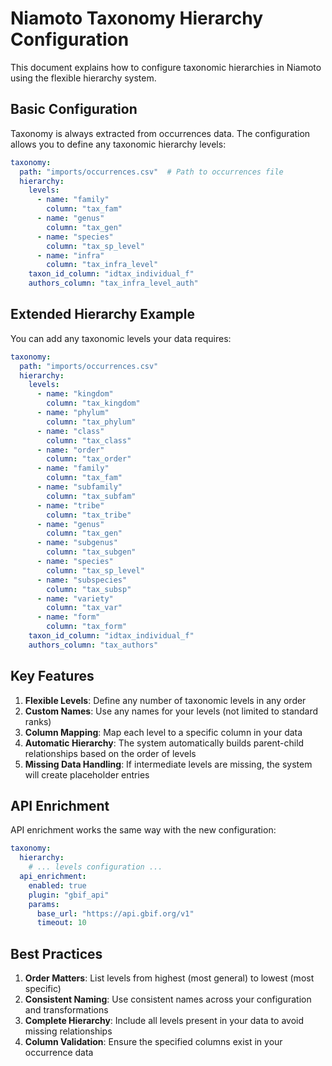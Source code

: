 # Niamoto Taxonomy Hierarchy Configuration

This document explains how to configure taxonomic hierarchies in Niamoto using the flexible hierarchy system.

## Basic Configuration

Taxonomy is always extracted from occurrences data. The configuration allows you to define any taxonomic hierarchy levels:

```yaml
taxonomy:
  path: "imports/occurrences.csv"  # Path to occurrences file
  hierarchy:
    levels:
      - name: "family"
        column: "tax_fam"
      - name: "genus"
        column: "tax_gen"
      - name: "species"
        column: "tax_sp_level"
      - name: "infra"
        column: "tax_infra_level"
    taxon_id_column: "idtax_individual_f"
    authors_column: "tax_infra_level_auth"
```

## Extended Hierarchy Example

You can add any taxonomic levels your data requires:

```yaml
taxonomy:
  path: "imports/occurrences.csv"
  hierarchy:
    levels:
      - name: "kingdom"
        column: "tax_kingdom"
      - name: "phylum"
        column: "tax_phylum"
      - name: "class"
        column: "tax_class"
      - name: "order"
        column: "tax_order"
      - name: "family"
        column: "tax_fam"
      - name: "subfamily"
        column: "tax_subfam"
      - name: "tribe"
        column: "tax_tribe"
      - name: "genus"
        column: "tax_gen"
      - name: "subgenus"
        column: "tax_subgen"
      - name: "species"
        column: "tax_sp_level"
      - name: "subspecies"
        column: "tax_subsp"
      - name: "variety"
        column: "tax_var"
      - name: "form"
        column: "tax_form"
    taxon_id_column: "idtax_individual_f"
    authors_column: "tax_authors"
```

## Key Features

1. **Flexible Levels**: Define any number of taxonomic levels in any order
2. **Custom Names**: Use any names for your levels (not limited to standard ranks)
3. **Column Mapping**: Map each level to a specific column in your data
4. **Automatic Hierarchy**: The system automatically builds parent-child relationships based on the order of levels
5. **Missing Data Handling**: If intermediate levels are missing, the system will create placeholder entries


## API Enrichment

API enrichment works the same way with the new configuration:

```yaml
taxonomy:
  hierarchy:
    # ... levels configuration ...
  api_enrichment:
    enabled: true
    plugin: "gbif_api"
    params:
      base_url: "https://api.gbif.org/v1"
      timeout: 10
```

## Best Practices

1. **Order Matters**: List levels from highest (most general) to lowest (most specific)
2. **Consistent Naming**: Use consistent names across your configuration and transformations
3. **Complete Hierarchy**: Include all levels present in your data to avoid missing relationships
4. **Column Validation**: Ensure the specified columns exist in your occurrence data
